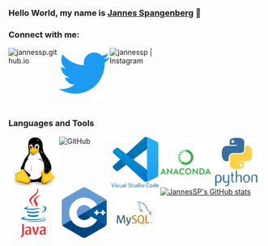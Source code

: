 ### Hello World, my name is [Jannes Spangenberg] 👋

### Connect with me:

[<img align="left" alt="jannessp.github.io" width="100px" src="https://raw.githubusercontent.com/icons8/flat-color-icons/master/svg/news.svg" />][Jannes Spangenberg]
[<img align="left" alt="jannessp | Twitter" width="100px" src="https://raw.githubusercontent.com/devicons/devicon/master/icons/twitter/twitter-original.svg" />][twitter]
[<img align="left" alt="jannessp | Instagram" width="100px" src="https://raw.githubusercontent.com/gauravghongde/social-icons/master/SVG/Color/Instagram.svg" />][instagram] <br />

<br />
<br />
<br />
<br />
<br />

### Languages and Tools

<img align="left" alt="Linux" width="100px" src="https://raw.githubusercontent.com/devicons/devicon/master/icons/linux/linux-original.svg" />
<img align="left" alt="GitHub" width="100px" src="https://raw.githubusercontent.com/gauravghongde/social-icons/master/SVG/White/Github_white.svg" />
<img align="left" alt="vscode" width="100px" src="https://raw.githubusercontent.com/devicons/devicon/master/icons/vscode/vscode-original-wordmark.svg" />
<img align="left" alt="Conda" width="100px" src="https://raw.githubusercontent.com/devicons/devicon/master/icons/anaconda/anaconda-original-wordmark.svg" />
<img align="left" alt="Python" width="100px" src="https://raw.githubusercontent.com/devicons/devicon/master/icons/python/python-original-wordmark.svg" />
<img align="left" alt="Java" width="100px" src="https://raw.githubusercontent.com/devicons/devicon/master/icons/java/java-original-wordmark.svg" />
<img align="left" alt="C++" width="100px" src="https://raw.githubusercontent.com/devicons/devicon/master/icons/cplusplus/cplusplus-original.svg" />
<img align="left" alt="MySQL" width="100px" src="https://raw.githubusercontent.com/github/explore/80688e429a7d4ef2fca1e82350fe8e3517d3494d/topics/mysql/mysql.png"/><br />

<br />
<br />
<br />
<br />

[![JannesSP's GitHub stats](https://github-readme-stats.vercel.app/api?username=JannesSP&theme=dark&count_private=true&show_icons=true)
](https://github.com/anuraghazra/github-readme-stats)

[Jannes Spangenberg]:https://jannessp.github.io
[twitter]:https://twitter.com/Ja_Spangenberg
[instagram]:https://instagram.com/jannes_sp
